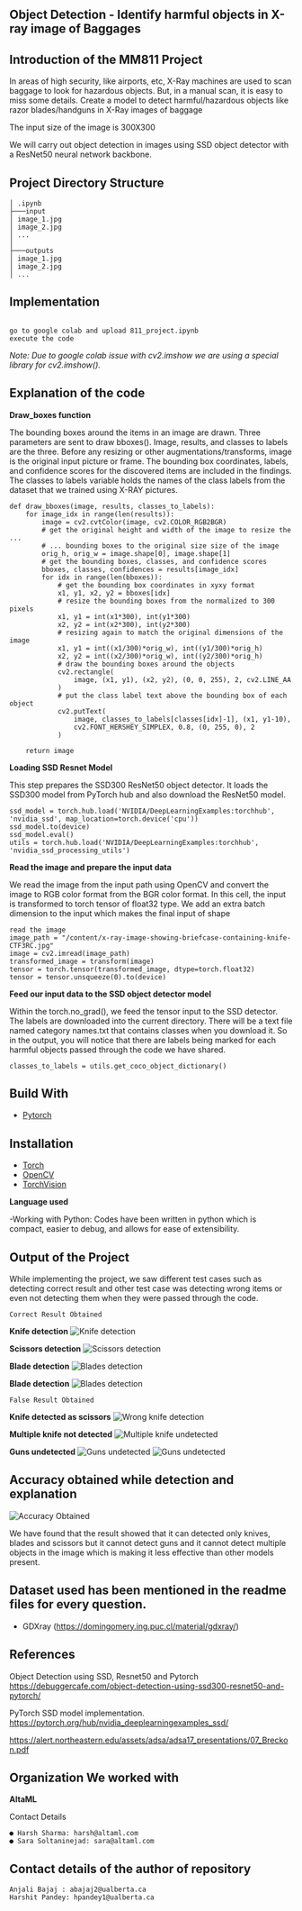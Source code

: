 ## Object Detection - Identify harmful objects in X-ray image of Baggages 

## Introduction of the MM811 Project

In areas of high security, like airports, etc, X-Ray machines are used to scan baggage
to look for hazardous objects. But, in a manual scan, it is easy to miss some details.
Create a model to detect harmful/hazardous objects like razor blades/handguns in
X-Ray images of baggage

The input size of the image is 300X300

We will carry out object detection in images using SSD object detector with  a ResNet50 neural network backbone.

## Project Directory Structure

```
│ .ipynb
├───input
│ image_1.jpg
│ image_2.jpg
│ ...
│
├───outputs
│ image_1.jpg
│ image_2.jpg
│ ...
```
## Implementation

```

go to google colab and upload 811_project.ipynb
execute the code

```

*Note: Due to google colab issue with cv2.imshow we are using a special library for cv2.imshow().*

## Explanation of the code

**Draw_boxes function**

The bounding boxes around the items in an image are drawn. Three parameters are sent to draw bboxes(). Image, results, and classes to labels are the three. Before any resizing or other augmentations/transforms, image is the original input picture or frame. The bounding box coordinates, labels, and confidence scores for the discovered items are included in the findings. The classes to labels variable holds the names of the class labels from the dataset that we trained using X-RAY pictures.

```
def draw_bboxes(image, results, classes_to_labels):
    for image_idx in range(len(results)):
        image = cv2.cvtColor(image, cv2.COLOR_RGB2BGR)
        # get the original height and width of the image to resize the ...
        # ... bounding boxes to the original size size of the image
        orig_h, orig_w = image.shape[0], image.shape[1]
        # get the bounding boxes, classes, and confidence scores
        bboxes, classes, confidences = results[image_idx]
        for idx in range(len(bboxes)):
            # get the bounding box coordinates in xyxy format
            x1, y1, x2, y2 = bboxes[idx]
            # resize the bounding boxes from the normalized to 300 pixels
            x1, y1 = int(x1*300), int(y1*300)
            x2, y2 = int(x2*300), int(y2*300)
            # resizing again to match the original dimensions of the image
            x1, y1 = int((x1/300)*orig_w), int((y1/300)*orig_h)
            x2, y2 = int((x2/300)*orig_w), int((y2/300)*orig_h)
            # draw the bounding boxes around the objects
            cv2.rectangle(
                image, (x1, y1), (x2, y2), (0, 0, 255), 2, cv2.LINE_AA
            )
            # put the class label text above the bounding box of each object
            cv2.putText(
                image, classes_to_labels[classes[idx]-1], (x1, y1-10),
                cv2.FONT_HERSHEY_SIMPLEX, 0.8, (0, 255, 0), 2
            )

    return image
```

**Loading SSD Resnet Model**

This step prepares the SSD300 ResNet50 object detector. It loads the SSD300 model from PyTorch hub and also download the ResNet50 model.

```
ssd_model = torch.hub.load('NVIDIA/DeepLearningExamples:torchhub', 'nvidia_ssd', map_location=torch.device('cpu'))
ssd_model.to(device)
ssd_model.eval()
utils = torch.hub.load('NVIDIA/DeepLearningExamples:torchhub', 'nvidia_ssd_processing_utils')
```

**Read the image and prepare the input data**

We read the image from the input path using OpenCV and convert the image to RGB color format from the BGR color format. In this cell, the input is transformed to torch tensor of float32 type. We add an extra batch dimension to the input which makes the final input of shape
```
read the image
image_path = "/content/x-ray-image-showing-briefcase-containing-knife-CTF3RC.jpg"
image = cv2.imread(image_path)
transformed_image = transform(image)
tensor = torch.tensor(transformed_image, dtype=torch.float32)
tensor = tensor.unsqueeze(0).to(device)
```

**Feed our input data to the SSD object detector model**

Within the torch.no_grad(), we feed the tensor input to the SSD detector. The labels are downloaded into the current directory. There will be a text file named category names.txt that contains classes when you download it. So in the output, you will notice that there are labels being marked for each harmful objects passed through the code we have shared.

```
classes_to_labels = utils.get_coco_object_dictionary()
```

## Build With

- [Pytorch](https://github.com/pytorch/pytorch)

## Installation

- [Torch](https://github.com/pytorch)
- [OpenCV](https://docs.opencv.org/4.x/d6/d00/tutorial_py_root.html)
- [TorchVision](https://github.com/pytorch/vision)

**Language used**

-Working with Python: Codes have been written in python which is compact, easier to debug, and allows for ease of extensibility.

## Output of the Project

While implementing the project, we saw different test cases such as detecting correct result and other test case was detecting wrong items or even not detecting them when they were passed through the code.

`Correct Result Obtained`

**Knife detection**
![Knife detection](knife.jpg)

**Scissors detection**
![Scissors detection](scissors.jpg)

**Blade detection**
![Blades detection](blades1.jpg)

**Blade detection**
![Blades detection](blade2.jpg)

`False Result Obtained`

**Knife detected as scissors**
![Wrong knife detection](falsescissors.png)

**Multiple knife not detected**
![Multiple knife undetected](knivesimage.jpg)

**Guns undetected**
![Guns undetected](bagimage.png)
![Guns undetected](baggageimage.jpg)

## Accuracy obtained while detection and explanation

![Accuracy Obtained](ss89.png)

We have found that the result showed that it can detected only knives, blades and scissors but it cannot detect guns and it cannot detect multiple objects in the image which is making it less effective than other models present.

## **Dataset used has been mentioned in the readme files for every question.**

- GDXray (https://domingomery.ing.puc.cl/material/gdxray/)

## **References**

Object Detection using SSD, Resnet50 and Pytorch https://debuggercafe.com/object-detection-using-ssd300-resnet50-and-pytorch/

PyTorch SSD model implementation. https://pytorch.org/hub/nvidia_deeplearningexamples_ssd/

https://alert.northeastern.edu/assets/adsa/adsa17_presentations/07_Breckon.pdf

## **Organization We worked with**

**AltaML**

Contact Details
```
● Harsh Sharma: harsh@altaml.com
● Sara Soltaninejad: sara@altaml.com
```

## Contact details of the author of repository
```
Anjali Bajaj : abajaj2@ualberta.ca
Harshit Pandey: hpandey1@ualberta.ca
```
